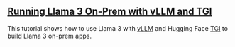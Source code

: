 ## [Running Llama 3 On-Prem with vLLM and TGI](llama_on_prem.md)
This tutorial shows how to use Llama 3 with [vLLM](https://github.com/vllm-project/vllm) and Hugging Face [TGI](https://github.com/huggingface/text-generation-inference) to build Llama 3 on-prem apps.
